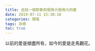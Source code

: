 ```yaml
---
title: 去找一個對象和很用力很用力的愛
date: 2019-07-11 15:30:18
categories: 随笔
tags: 杂感
toc: true
---
```

以前的愛是傾盡所有，如今的愛是走馬觀花。

